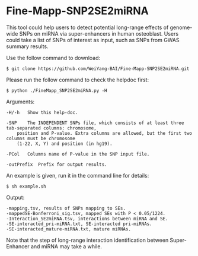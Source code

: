 # Fine-Mapp-SNP2SE2miRNA

This tool could help users to detect potential long-range effects of genome-wide SNPs on miRNA via super-enhancers in human osteoblast. Users could take a list of SNPs of interest as input, such as SNPs from GWAS summary results.


Use the follow command to download:

	$ git clone https://github.com/WeiYang-BAI/Fine-Mapp-SNP2SE2miRNA.git 

Please run the follow command to check the helpdoc first:

	$ python ./FineMapp_SNP2SE2miRNA.py -H
	
Arguments:
	
	-H/-h	Show this help-doc.

	-SNP	The INDEPENDENT SNPs file, which consists of at least three tab-separated columns: chromosome, 
		position and P-value. Extra columns are allowed, but the first two columns must be chromosome 
		(1-22, X, Y) and position (in hg19). 
	
	-PCol	Columns name of P-value in the SNP input file.
	
	-outPrefix	Prefix for output results.

An example is given, run it in the command line for details:

	$ sh example.sh
	
Output:

	-mapping.tsv, results of SNPs mapping to SEs.
	-mappedSE-Bonferroni_sig.tsv, mapped SEs with P < 0.05/1224.
	-Interaction_SE2miRNA.tsv, interactions between miRNA and SE.
	-SE-interacted_pri-miRNA.txt, SE-interacted pri-miRNAs.
	-SE-interacted_mature-miRNA.txt, mature miRNAs.



 Note that the step of long-range interaction identification between Super-Enhancer and miRNA may take a while. 


